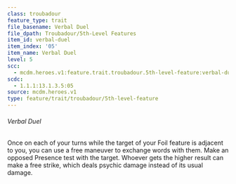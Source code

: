```yaml
---
class: troubadour
feature_type: trait
file_basename: Verbal Duel
file_dpath: Troubadour/5th-Level Features
item_id: verbal-duel
item_index: '05'
item_name: Verbal Duel
level: 5
scc:
  - mcdm.heroes.v1:feature.trait.troubadour.5th-level-feature:verbal-duel
scdc:
  - 1.1.1:13.1.3.5:05
source: mcdm.heroes.v1
type: feature/trait/troubadour/5th-level-feature
---
```


###### Verbal Duel

Once on each of your turns while the target of your Foil feature is adjacent to you, you can use a free maneuver to exchange words with them. Make an opposed Presence test with the target. Whoever gets the higher result can make a free strike, which deals psychic damage instead of its usual damage.
